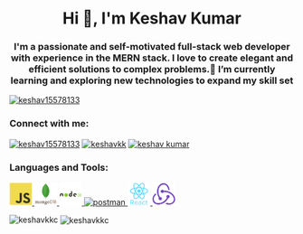 <h1 align="center">Hi 👋, I'm Keshav Kumar</h1>
<h3 align="center">I'm a passionate and self-motivated full-stack web developer with experience in the MERN stack. I love to create elegant and efficient solutions to complex problems.🌱 I’m currently learning and exploring new technologies to expand my skill set</h3>

<p align="left"> <a href="https://twitter.com/keshav15578133" target="blank"><img src="https://img.shields.io/twitter/follow/keshav15578133?logo=twitter&style=for-the-badge" alt="keshav15578133" /></a> </p>

<h3 align="left">Connect with me:</h3>
<p align="left">
<a href="https://twitter.com/keshav15578133" target="blank"><img align="center" src="https://raw.githubusercontent.com/rahuldkjain/github-profile-readme-generator/master/src/images/icons/Social/twitter.svg" alt="keshav15578133" height="30" width="40" /></a>
<a href="https://linkedin.com/in/keshavkk" target="blank"><img align="center" src="https://raw.githubusercontent.com/rahuldkjain/github-profile-readme-generator/master/src/images/icons/Social/linked-in-alt.svg" alt="keshavkk" height="30" width="40" /></a>
<a href="https://fb.com/keshav kumar" target="blank"><img align="center" src="https://raw.githubusercontent.com/rahuldkjain/github-profile-readme-generator/master/src/images/icons/Social/facebook.svg" alt="keshav kumar" height="30" width="40" /></a>
</p>

<h3 align="left">Languages and Tools:</h3>
<p align="left"> <a href="https://developer.mozilla.org/en-US/docs/Web/JavaScript" target="_blank" rel="noreferrer"> <img src="https://raw.githubusercontent.com/devicons/devicon/master/icons/javascript/javascript-original.svg" alt="javascript" width="40" height="40"/> </a> <a href="https://www.mongodb.com/" target="_blank" rel="noreferrer"> <img src="https://raw.githubusercontent.com/devicons/devicon/master/icons/mongodb/mongodb-original-wordmark.svg" alt="mongodb" width="40" height="40"/> </a> <a href="https://nodejs.org" target="_blank" rel="noreferrer"> <img src="https://raw.githubusercontent.com/devicons/devicon/master/icons/nodejs/nodejs-original-wordmark.svg" alt="nodejs" width="40" height="40"/> </a> <a href="https://postman.com" target="_blank" rel="noreferrer"> <img src="https://www.vectorlogo.zone/logos/getpostman/getpostman-icon.svg" alt="postman" width="40" height="40"/> </a> <a href="https://reactjs.org/" target="_blank" rel="noreferrer"> <img src="https://raw.githubusercontent.com/devicons/devicon/master/icons/react/react-original-wordmark.svg" alt="react" width="40" height="40"/> </a> <a href="https://redux.js.org" target="_blank" rel="noreferrer"> <img src="https://raw.githubusercontent.com/devicons/devicon/master/icons/redux/redux-original.svg" alt="redux" width="40" height="40"/> </a> </p>

<p><img align="left" src="https://github-readme-stats.vercel.app/api/top-langs?username=keshavkkc&show_icons=true&locale=en&layout=compact" alt="keshavkkc" /></p>

<p>&nbsp;<img align="center" src="https://github-readme-stats.vercel.app/api?username=keshavkkc&show_icons=true&locale=en" alt="keshavkkc" /></p>

